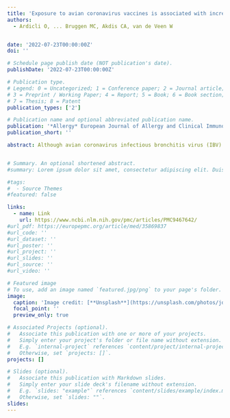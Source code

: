 ```yaml
---
title: 'Exposure to avian coronavirus vaccines is associated with increased levels of SARS-CoV-2-cross-reactive antibodies'
authors:
  - Ardicli O, ... Bruggen MC, Akdis CA, van de Veen W


date: '2022-07-23T00:00:00Z'
doi: ''

# Schedule page publish date (NOT publication's date).
publishDate: '2022-07-23T00:00:00Z'

# Publication type.
# Legend: 0 = Uncategorized; 1 = Conference paper; 2 = Journal article;
# 3 = Preprint / Working Paper; 4 = Report; 5 = Book; 6 = Book section;
# 7 = Thesis; 8 = Patent
publication_types: ['2']

# Publication name and optional abbreviated publication name.
publication: '*Allergy* European Journal of Allergy and Clinical Immunology'
publication_short: ''

abstract: Although avian coronavirus infectious bronchitis virus (IBV) and SARS-CoV-2 belong to different genera of the Coronaviridae family, exposure to IBV may result in the development of cross-reactive antibodies to SARS-CoV-2 due to homologous epitopes. We aimed to investigate whether antibody responses to IBV cross-react with SARS-CoV-2 in poultry farm personnel who are occupationally exposed to aerosolized IBV vaccines. We analyzed sera from poultry farm personnel, COVID-19 patients, and pre-pandemic controls. IgG levels against the SARS-CoV-2 antigens S1, RBD, S2, and N and peptides corresponding to the SARS-CoV-2 ORF3a, N, and S proteins as well as whole virus antigens of the four major S1-genotypes 4/91, IS/1494/06, M41, and D274 of IBV were investigated by in-house ELISAs. Moreover, live-virus neutralization test (VNT) was performed. A subgroup of poultry farm personnel showed elevated levels of specific IgG for all tested SARS-CoV-2 antigens compared with pre-pandemic controls. Moreover, poultry farm personnel, COVID-19 patients, and pre-pandemic controls showed specific IgG antibodies against IBV strains. These antibody titers were higher in long-term vaccine implementers. We observed a strong correlation between IBV-specific IgG and SARS-CoV-2 S1-, RBD-, S2-, and N-specific IgG in poultry farm personnel compared with pre-pandemic controls and COVID-19 patients. However, no neutralization was observed for these cross-reactive antibodies from poultry farm personnel using the VNT. We report here for the first time the detection of cross-reactive IgG antibodies against SARS-CoV-2 antigens in humans exposed to IBV vaccines. These findings may be useful for further studies on the adaptive immunity against COVID-19.


# Summary. An optional shortened abstract.
#summary: Lorem ipsum dolor sit amet, consectetur adipiscing elit. Duis posuere tellus ac convallis placerat. Proin tincidunt magna sed ex sollicitudin condimentum.

#tags:
#  - Source Themes
#featured: false

links:
  - name: Link
    url: https://www.ncbi.nlm.nih.gov/pmc/articles/PMC9467642/
#url_pdf: https://europepmc.org/article/med/35869837
#url_code: ''
#url_dataset: ''
#url_poster: ''
#url_project: ''
#url_slides: ''
#url_source: ''
#url_video: ''

# Featured image
# To use, add an image named `featured.jpg/png` to your page's folder.
image:
  caption: 'Image credit: [**Unsplash**](https://unsplash.com/photos/jdD8gXaTZsc)'
  focal_point: ''
  preview_only: true

# Associated Projects (optional).
#   Associate this publication with one or more of your projects.
#   Simply enter your project's folder or file name without extension.
#   E.g. `internal-project` references `content/project/internal-project/index.md`.
#   Otherwise, set `projects: []`.
projects: []

# Slides (optional).
#   Associate this publication with Markdown slides.
#   Simply enter your slide deck's filename without extension.
#   E.g. `slides: "example"` references `content/slides/example/index.md`.
#   Otherwise, set `slides: ""`.
slides:
---
```

